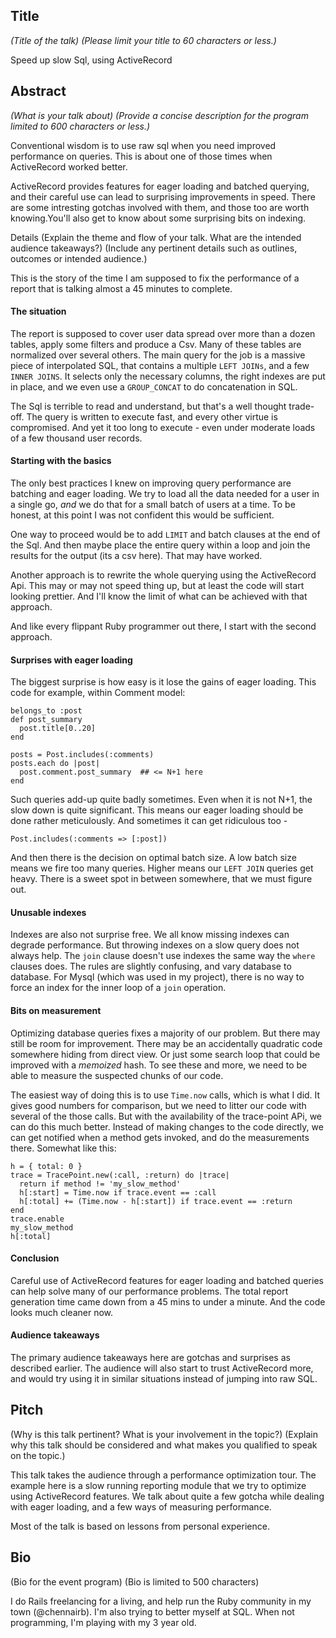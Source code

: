 ## Title
_(Title of the talk)_
_(Please limit your title to 60 characters or less.)_

Speed up slow Sql, using ActiveRecord

## Abstract
_(What is your talk about)_
_(Provide a concise description for the program limited to 600 characters or less.)_

Conventional wisdom is to use raw sql when you need improved performance on queries. This is about one of those times when ActiveRecord worked better.

ActiveRecord provides features for eager loading and batched querying, and their careful use can lead to surprising improvements in speed. There are some intresting gotchas involved with them, and those too are worth knowing.You'll also get to know about some surprising bits on indexing.


Details
(Explain the theme and flow of your talk. What are the intended audience takeaways?)
(Include any pertinent details such as outlines, outcomes or intended audience.)

This is the story of the time I am supposed to fix the performance of a report that is talking almost a 45 minutes to complete. 

#### The situation

The report is supposed to cover user data spread over more than a dozen tables, apply some filters and produce a Csv. Many of these tables are normalized over several others. The main query for the job is a massive piece of interpolated SQL, that contains a multiple `LEFT JOINs`, and a few `INNER JOINS`. It selects only the necessary columns, the right indexes are put in place, and we even use a `GROUP_CONCAT` to do concatenation in SQL.

The Sql is terrible to read and understand, but that's a well thought trade-off. The query is written to execute fast, and every other virtue is compromised. And yet it too long to execute - even under moderate loads of a few thousand user records.

#### Starting with the basics

The only best practices I knew on improving query performance are batching and eager loading. We try to load all the data needed for a user in a single go, _and_ we do that for a small batch of users at a time. To be honest, at this point I was not confident this would be sufficient.

One way to proceed would be to add `LIMIT` and batch clauses at the end of the Sql. And then maybe place the entire query within a loop and join the results for the output (its a csv here). That may have worked.

Another approach is to rewrite the whole querying using the ActiveRecord Api. This may or may not speed thing up, but at least the code will start looking prettier. And I'll know the limit of what can be achieved with that approach. 

And like every flippant Ruby programmer out there, I start with the second approach.

#### Surprises with eager loading

The biggest surprise is how easy is it lose the gains of eager loading. This code for example, within Comment model:

    belongs_to :post
    def post_summary
      post.title[0..20]
    end

    posts = Post.includes(:comments)
    posts.each do |post|
      post.comment.post_summary  ## <= N+1 here
    end

Such queries add-up quite badly sometimes. Even when it is not N+1, the slow down is quite significant. This means our eager loading should be done rather meticulously. And sometimes it can get ridiculous too -

    Post.includes(:comments => [:post])

And then there is the decision on optimal batch size. A low batch size means we fire too many queries. Higher means our `LEFT JOIN` queries get heavy. There is a sweet spot in between somewhere, that we must figure out.

#### Unusable indexes

Indexes are also not surprise free. We all know missing indexes can degrade performance. But throwing indexes on a slow query does not always help. The `join` clause doesn't use indexes the same way the `where` clauses does. The rules are slightly confusing, and vary database to database. For Mysql (which was used in my project), there is no way to force an index for the inner loop of a `join` operation.

#### Bits on measurement

Optimizing database queries fixes a majority of our problem. But there may still be room for improvement. There may be an accidentally quadratic code somewhere hiding from direct view. Or just some search loop that could be improved with a _memoized_ hash. To see these and more, we need to be able to measure the suspected chunks of our code.

The easiest way of doing this is to use `Time.now` calls, which is what I did. It gives good numbers for comparison, but we need to litter our code with several of the those calls. But with the availability of the trace-point APi, we can do this much better. Instead of making changes to the code directly, we can get notified when a method gets invoked, and do the measurements there. Somewhat like this:

    h = { total: 0 }
    trace = TracePoint.new(:call, :return) do |trace|
      return if method != 'my_slow_method'
      h[:start] = Time.now if trace.event == :call
      h[:total] += (Time.now - h[:start]) if trace.event == :return
    end
    trace.enable
    my_slow_method
    h[:total]


#### Conclusion

Careful use of ActiveRecord features for eager loading and batched queries can help solve many of our performance problems. The total report generation time came down from a 45 mins to under a minute. And the code looks much cleaner now.

#### Audience takeaways

The primary audience takeaways here are gotchas and surprises as described earlier. The audience will also start to trust ActiveRecord more, and would try using it in similar situations instead of jumping into raw SQL.




## Pitch

(Why is this talk pertinent? What is your involvement in the topic?)
(Explain why this talk should be considered and what makes you qualified to speak on the topic.)

This talk takes the audience through a performance optimization tour. The example here is a slow running reporting module that we try to optimize using ActiveRecord features. We talk about quite a few gotcha while dealing with eager loading, and a few ways of measuring performance.

Most of the talk is based on lessons from personal experience.



## Bio
(Bio for the event program)
(Bio is limited to 500 characters)

I do Rails freelancing for a living, and help run the Ruby community in my town (@chennairb). I'm also trying to better myself at SQL. When not programming, I'm playing with my 3 year old.

